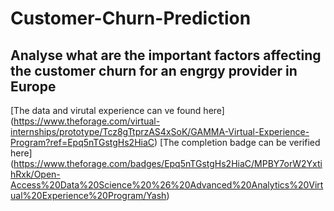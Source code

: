 # Customer-Churn-Prediction

## Analyse what are the important factors affecting the customer churn for an engrgy provider in Europe
[The data and virutal experience can ve found here] (https://www.theforage.com/virtual-internships/prototype/Tcz8gTtprzAS4xSoK/GAMMA-Virtual-Experience-Program?ref=Epq5nTGstgHs2HiaC)
[The completion badge can be verified here] (https://www.theforage.com/badges/Epq5nTGstgHs2HiaC/MPBY7orW2YxtihRxk/Open-Access%20Data%20Science%20%26%20Advanced%20Analytics%20Virtual%20Experience%20Program/Yash)
